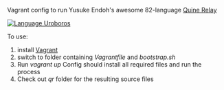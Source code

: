 
Vagrant config to run Yusuke Endoh's awesome 82-language [Quine Relay](https://github.com/mame/quine-relay)

[![Language Uroboros](https://github.com/mame/quine-relay)](https://raw.github.com/mame/quine-relay/master/langs.png)

To use:

1. install [Vagrant](http://www.vagrantup.com/)
2. switch to folder containing *Vagrantfile* and *bootstrap.sh*
3. Run *vagrant up* Config should install all required files and run the process
4. Check out *qr* folder for the resulting source files
